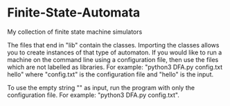 # Finite-State-Automata
My collection of finite state machine simulators

The files that end in "lib" contain the classes. Importing the classes allows you to create instances of that type of automaton. If you would like to run a machine on the command line using a configuration file, then use the files which are not labelled as libraries. For example: "python3 DFA.py config.txt hello" where "config.txt" is the configuration file and "hello" is the input.

To use the empty string "" as input, run the program with only the configuration file. For example: "python3 DFA.py config.txt".
